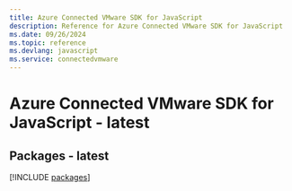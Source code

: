 ```yaml
---
title: Azure Connected VMware SDK for JavaScript
description: Reference for Azure Connected VMware SDK for JavaScript
ms.date: 09/26/2024
ms.topic: reference
ms.devlang: javascript
ms.service: connectedvmware
---
```

# Azure Connected VMware SDK for JavaScript - latest
## Packages - latest
[!INCLUDE [packages](connected-vmware-index.md)]